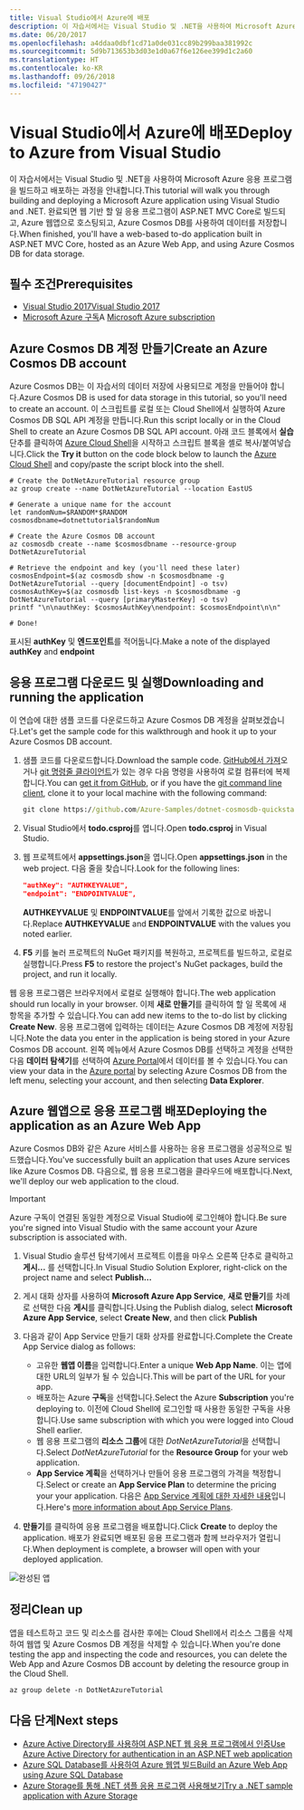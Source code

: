 ```yaml
---
title: Visual Studio에서 Azure에 배포
description: 이 자습서에서는 Visual Studio 및 .NET을 사용하여 Microsoft Azure 응용 프로그램을 빌드하고 배포하는 과정을 안내합니다.
ms.date: 06/20/2017
ms.openlocfilehash: a4ddaa0dbf1cd71a0de031cc89b299baa381992c
ms.sourcegitcommit: 5d9b713653b3d03e1d0a67f6e126ee399d1c2a60
ms.translationtype: HT
ms.contentlocale: ko-KR
ms.lasthandoff: 09/26/2018
ms.locfileid: "47190427"
---
```

# <a name="deploy-to-azure-from-visual-studio"></a><span data-ttu-id="c10ee-103">Visual Studio에서 Azure에 배포</span><span class="sxs-lookup"><span data-stu-id="c10ee-103">Deploy to Azure from Visual Studio</span></span>

<span data-ttu-id="c10ee-104">이 자습서에서는 Visual Studio 및 .NET을 사용하여 Microsoft Azure 응용 프로그램을 빌드하고 배포하는 과정을 안내합니다.</span><span class="sxs-lookup"><span data-stu-id="c10ee-104">This tutorial will walk you through building and deploying a Microsoft Azure application using Visual Studio and .NET.</span></span>  <span data-ttu-id="c10ee-105">완료되면 웹 기반 할 일 응용 프로그램이 ASP.NET MVC Core로 빌드되고, Azure 웹앱으로 호스팅되고, Azure Cosmos DB를 사용하여 데이터를 저장합니다.</span><span class="sxs-lookup"><span data-stu-id="c10ee-105">When finished, you'll have a web-based to-do application built in ASP.NET MVC Core, hosted as an Azure Web App, and using Azure Cosmos DB for data storage.</span></span>

## <a name="prerequisites"></a><span data-ttu-id="c10ee-106">필수 조건</span><span class="sxs-lookup"><span data-stu-id="c10ee-106">Prerequisites</span></span>

* [<span data-ttu-id="c10ee-107">Visual Studio 2017</span><span class="sxs-lookup"><span data-stu-id="c10ee-107">Visual Studio 2017</span></span>](https://www.visualstudio.com/downloads/)
* <span data-ttu-id="c10ee-108">[Microsoft Azure 구독](https://azure.microsoft.com/free/)</span><span class="sxs-lookup"><span data-stu-id="c10ee-108">A [Microsoft Azure subscription](https://azure.microsoft.com/free/)</span></span>

## <a name="create-an-azure-cosmos-db-account"></a><span data-ttu-id="c10ee-109">Azure Cosmos DB 계정 만들기</span><span class="sxs-lookup"><span data-stu-id="c10ee-109">Create an Azure Cosmos DB account</span></span>

<span data-ttu-id="c10ee-110">Azure Cosmos DB는 이 자습서의 데이터 저장에 사용되므로 계정을 만들어야 합니다.</span><span class="sxs-lookup"><span data-stu-id="c10ee-110">Azure Cosmos DB is used for data storage in this tutorial, so you'll need to create an account.</span></span>  <span data-ttu-id="c10ee-111">이 스크립트를 로컬 또는 Cloud Shell에서 실행하여 Azure Cosmos DB SQL API 계정을 만듭니다.</span><span class="sxs-lookup"><span data-stu-id="c10ee-111">Run this script locally or in the Cloud Shell to create an Azure Cosmos DB SQL API account.</span></span>  <span data-ttu-id="c10ee-112">아래 코드 블록에서 **실습** 단추를 클릭하여 [Azure Cloud Shell](/azure/cloud-shell/)을 시작하고 스크립트 블록을 셸로 복사/붙여넣습니다.</span><span class="sxs-lookup"><span data-stu-id="c10ee-112">Click the **Try it** button on the code block below to launch the [Azure Cloud Shell](/azure/cloud-shell/) and copy/paste the script block into the shell.</span></span>

```azurecli-interactive
# Create the DotNetAzureTutorial resource group
az group create --name DotNetAzureTutorial --location EastUS

# Generate a unique name for the account
let randomNum=$RANDOM*$RANDOM
cosmosdbname=dotnettutorial$randomNum

# Create the Azure Cosmos DB account
az cosmosdb create --name $cosmosdbname --resource-group DotNetAzureTutorial

# Retrieve the endpoint and key (you'll need these later)
cosmosEndpoint=$(az cosmosdb show -n $cosmosdbname -g DotNetAzureTutorial --query [documentEndpoint] -o tsv)
cosmosAuthKey=$(az cosmosdb list-keys -n $cosmosdbname -g DotNetAzureTutorial --query [primaryMasterKey] -o tsv)
printf "\n\nauthKey: $cosmosAuthKey\nendpoint: $cosmosEndpoint\n\n"

# Done!

```

<span data-ttu-id="c10ee-113">표시된 **authKey** 및 **엔드포인트**를 적어둡니다.</span><span class="sxs-lookup"><span data-stu-id="c10ee-113">Make a note of the displayed **authKey** and **endpoint**</span></span> 

## <a name="downloading-and-running-the-application"></a><span data-ttu-id="c10ee-114">응용 프로그램 다운로드 및 실행</span><span class="sxs-lookup"><span data-stu-id="c10ee-114">Downloading and running the application</span></span>

<span data-ttu-id="c10ee-115">이 연습에 대한 샘플 코드를 다운로드하고 Azure Cosmos DB 계정을 살펴보겠습니다.</span><span class="sxs-lookup"><span data-stu-id="c10ee-115">Let's get the sample code for this walkthrough and hook it up to your Azure Cosmos DB account.</span></span>

1. <span data-ttu-id="c10ee-116">샘플 코드를 다운로드합니다.</span><span class="sxs-lookup"><span data-stu-id="c10ee-116">Download the sample code.</span></span>  <span data-ttu-id="c10ee-117">[GitHub에서 가져](https://github.com/Azure-Samples/dotnet-cosmosdb-quickstart/)오거나 [git 명령줄 클라이언트](https://git-scm.com/)가 있는 경우 다음 명령을 사용하여 로컬 컴퓨터에 복제합니다.</span><span class="sxs-lookup"><span data-stu-id="c10ee-117">You can [get it from GitHub](https://github.com/Azure-Samples/dotnet-cosmosdb-quickstart/), or if you have the [git command line client](https://git-scm.com/), clone it to your local machine with the following command:</span></span>

    ```cmd
    git clone https://github.com/Azure-Samples/dotnet-cosmosdb-quickstart
    ```

2. <span data-ttu-id="c10ee-118">Visual Studio에서 **todo.csproj**를 엽니다.</span><span class="sxs-lookup"><span data-stu-id="c10ee-118">Open **todo.csproj** in Visual Studio.</span></span>

3. <span data-ttu-id="c10ee-119">웹 프로젝트에서 **appsettings.json**을 엽니다.</span><span class="sxs-lookup"><span data-stu-id="c10ee-119">Open **appsettings.json** in the web project.</span></span>  <span data-ttu-id="c10ee-120">다음 줄을 찾습니다.</span><span class="sxs-lookup"><span data-stu-id="c10ee-120">Look for the following lines:</span></span>

    ```json
    "authKey": "AUTHKEYVALUE",
    "endpoint": "ENDPOINTVALUE",
    ```
    <span data-ttu-id="c10ee-121">**AUTHKEYVALUE** 및 **ENDPOINTVALUE**를 앞에서 기록한 값으로 바꿉니다.</span><span class="sxs-lookup"><span data-stu-id="c10ee-121">Replace **AUTHKEYVALUE** and **ENDPOINTVALUE** with the values you noted earlier.</span></span>

4. <span data-ttu-id="c10ee-122">**F5** 키를 눌러 프로젝트의 NuGet 패키지를 복원하고, 프로젝트를 빌드하고, 로컬로 실행합니다.</span><span class="sxs-lookup"><span data-stu-id="c10ee-122">Press **F5** to restore the project's NuGet packages, build the project, and run it locally.</span></span>

<span data-ttu-id="c10ee-123">웹 응용 프로그램은 브라우저에서 로컬로 실행해야 합니다.</span><span class="sxs-lookup"><span data-stu-id="c10ee-123">The web application should run locally in your browser.</span></span>  <span data-ttu-id="c10ee-124">이제 **새로 만들기**를 클릭하여 할 일 목록에 새 항목을 추가할 수 있습니다.</span><span class="sxs-lookup"><span data-stu-id="c10ee-124">You can add new items to the to-do list by clicking **Create New**.</span></span>  <span data-ttu-id="c10ee-125">응용 프로그램에 입력하는 데이터는 Azure Cosmos DB 계정에 저장됩니다.</span><span class="sxs-lookup"><span data-stu-id="c10ee-125">Note the data you enter in the application is being stored in your Azure Cosmos DB account.</span></span>  <span data-ttu-id="c10ee-126">왼쪽 메뉴에서 Azure Cosmos DB를 선택하고 계정을 선택한 다음 **데이터 탐색기**를 선택하여 [Azure Portal](https://portal.azure.com)에서 데이터를 볼 수 있습니다.</span><span class="sxs-lookup"><span data-stu-id="c10ee-126">You can view your data in the [Azure portal](https://portal.azure.com) by selecting Azure Cosmos DB from the left menu, selecting your account, and then selecting **Data Explorer**.</span></span>

## <a name="deploying-the-application-as-an-azure-web-app"></a><span data-ttu-id="c10ee-127">Azure 웹앱으로 응용 프로그램 배포</span><span class="sxs-lookup"><span data-stu-id="c10ee-127">Deploying the application as an Azure Web App</span></span>

<span data-ttu-id="c10ee-128">Azure Cosmos DB와 같은 Azure 서비스를 사용하는 응용 프로그램을 성공적으로 빌드했습니다.</span><span class="sxs-lookup"><span data-stu-id="c10ee-128">You've successfully built an application that uses Azure services like Azure Cosmos DB.</span></span>  <span data-ttu-id="c10ee-129">다음으로, 웹 응용 프로그램을 클라우드에 배포합니다.</span><span class="sxs-lookup"><span data-stu-id="c10ee-129">Next, we'll deploy our web application to the cloud.</span></span>

> [!IMPORTANT]
> <span data-ttu-id="c10ee-130">Azure 구독이 연결된 동일한 계정으로 Visual Studio에 로그인해야 합니다.</span><span class="sxs-lookup"><span data-stu-id="c10ee-130">Be sure you're signed into Visual Studio with the same account your Azure subscription is associated with.</span></span>

1. <span data-ttu-id="c10ee-131">Visual Studio 솔루션 탐색기에서 프로젝트 이름을 마우스 오른쪽 단추로 클릭하고 **게시...** 를 선택합니다.</span><span class="sxs-lookup"><span data-stu-id="c10ee-131">In Visual Studio Solution Explorer, right-click on the project name and select **Publish...**</span></span>

2. <span data-ttu-id="c10ee-132">게시 대화 상자를 사용하여 **Microsoft Azure App Service**, **새로 만들기**를 차례로 선택한 다음 **게시**를 클릭합니다.</span><span class="sxs-lookup"><span data-stu-id="c10ee-132">Using the Publish dialog, select **Microsoft Azure App Service**, select **Create New**, and then click **Publish**</span></span>

3. <span data-ttu-id="c10ee-133">다음과 같이 App Service 만들기 대화 상자를 완료합니다.</span><span class="sxs-lookup"><span data-stu-id="c10ee-133">Complete the Create App Service dialog as follows:</span></span>

    * <span data-ttu-id="c10ee-134">고유한 **웹앱 이름**을 입력합니다.</span><span class="sxs-lookup"><span data-stu-id="c10ee-134">Enter a unique **Web App Name**.</span></span>  <span data-ttu-id="c10ee-135">이는 앱에 대한 URL의 일부가 될 수 있습니다.</span><span class="sxs-lookup"><span data-stu-id="c10ee-135">This will be part of the URL for your app.</span></span>
    * <span data-ttu-id="c10ee-136">배포하는 Azure **구독**을 선택합니다.</span><span class="sxs-lookup"><span data-stu-id="c10ee-136">Select the Azure **Subscription** you're deploying to.</span></span>  <span data-ttu-id="c10ee-137">이전에 Cloud Shell에 로그인할 때 사용한 동일한 구독을 사용합니다.</span><span class="sxs-lookup"><span data-stu-id="c10ee-137">Use same subscription with which you were logged into Cloud Shell earlier.</span></span>
    * <span data-ttu-id="c10ee-138">웹 응용 프로그램의 **리소스 그룹**에 대한 *DotNetAzureTutorial*을 선택합니다.</span><span class="sxs-lookup"><span data-stu-id="c10ee-138">Select *DotNetAzureTutorial* for the **Resource Group** for your web application.</span></span>
    * <span data-ttu-id="c10ee-139">**App Service 계획**을 선택하거나 만들어 응용 프로그램의 가격을 책정합니다.</span><span class="sxs-lookup"><span data-stu-id="c10ee-139">Select or create an **App Service Plan** to determine the pricing your your application.</span></span>  <span data-ttu-id="c10ee-140">다음은 [App Service 계획에 대한 자세한 내용](/azure/app-service/azure-web-sites-web-hosting-plans-in-depth-overview)입니다.</span><span class="sxs-lookup"><span data-stu-id="c10ee-140">Here's [more information about App Service Plans](/azure/app-service/azure-web-sites-web-hosting-plans-in-depth-overview).</span></span>

4. <span data-ttu-id="c10ee-141">**만들기**를 클릭하여 응용 프로그램을 배포합니다.</span><span class="sxs-lookup"><span data-stu-id="c10ee-141">Click **Create** to deploy the application.</span></span>  <span data-ttu-id="c10ee-142">배포가 완료되면 배포된 응용 프로그램과 함께 브라우저가 열립니다.</span><span class="sxs-lookup"><span data-stu-id="c10ee-142">When deployment is complete, a browser will open with your deployed application.</span></span>

![완성된 앱](./media/dotnet-quickstart/todo.png)

## <a name="clean-up"></a><span data-ttu-id="c10ee-144">정리</span><span class="sxs-lookup"><span data-stu-id="c10ee-144">Clean up</span></span>

<span data-ttu-id="c10ee-145">앱을 테스트하고 코드 및 리소스를 검사한 후에는 Cloud Shell에서 리소스 그룹을 삭제하여 웹앱 및 Azure Cosmos DB 계정을 삭제할 수 있습니다.</span><span class="sxs-lookup"><span data-stu-id="c10ee-145">When you're done testing the app and inspecting the code and resources, you can delete the Web App and Azure Cosmos DB account by deleting the resource group in the Cloud Shell.</span></span>

```azurecli-interactive
az group delete -n DotNetAzureTutorial
```

## <a name="next-steps"></a><span data-ttu-id="c10ee-146">다음 단계</span><span class="sxs-lookup"><span data-stu-id="c10ee-146">Next steps</span></span>

* [<span data-ttu-id="c10ee-147">Azure Active Directory를 사용하여 ASP.NET 웹 응용 프로그램에서 인증</span><span class="sxs-lookup"><span data-stu-id="c10ee-147">Use Azure Active Directory for authentication in an ASP.NET web application</span></span>](/azure/active-directory/develop/active-directory-devquickstarts-webapp-dotnet)
* [<span data-ttu-id="c10ee-148">Azure SQL Database를 사용하여 Azure 웹앱 빌드</span><span class="sxs-lookup"><span data-stu-id="c10ee-148">Build an Azure Web App using Azure SQL Database</span></span>](/azure/app-service-web/web-sites-dotnet-get-started)
* [<span data-ttu-id="c10ee-149">Azure Storage를 통해 .NET 샘플 응용 프로그램 사용해보기</span><span class="sxs-lookup"><span data-stu-id="c10ee-149">Try a .NET sample application with Azure Storage</span></span>](/azure/storage/storage-samples-dotnet)


